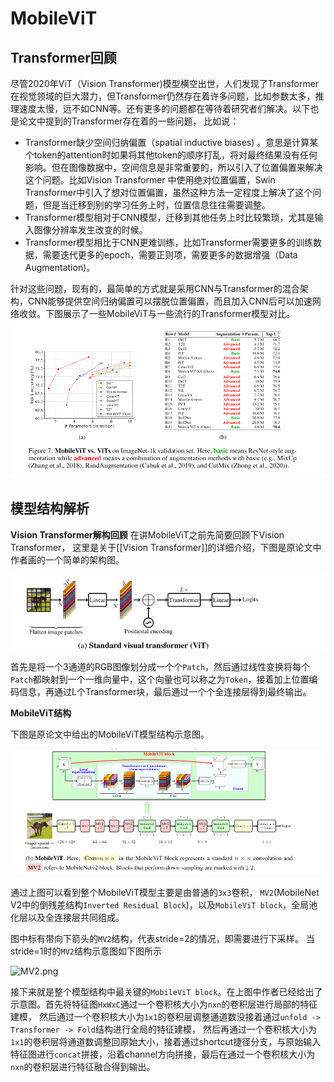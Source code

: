 # MobileViT 
## Transformer回顾  
尽管2020年ViT（Vision Transformer)模型横空出世，人们发现了Transformer在视觉领域的巨大潜力，但Transformer仍然存在着许多问题，比如参数太多，推理速度太慢，远不如CNN等。还有更多的问题都在等待着研究者们解决。以下也是论文中提到的Transformer存在着的一些问题， 比如说： 

*  Transformer缺少空间归纳偏置（spatial inductive biases) 。意思是计算某个token的attention时如果将其他token的顺序打乱，将对最终结果没有任何影响。但在图像数据中，空间信息是非常重要的，所以引入了位置偏置来解决这个问题。比如Vision Transformer 中使用绝对位置偏置，Swin Transformer中引入了想对位置偏置，虽然这种方法一定程度上解决了这个问题，但是当迁移到别的学习任务上时，位置信息往往需要调整。 
* Transformer模型相对于CNN模型，迁移到其他任务上时比较繁琐，尤其是输入图像分辨率发生改变的时候。 
* Transformer模型相比于CNN更难训练，比如Transformer需要更多的训练数据，需要迭代更多的epoch，需要正则项，需要更多的数据增强（Data Augmentation)。  

针对这些问题，现有的，最简单的方式就是采用CNN与Transformer的混合架构，CNN能够提供空间归纳偏置可以摆脱位置偏置，而且加入CNN后可以加速网络收敛。下图展示了一些MobileViT与一些流行的Transformer模型对比。 
![img_1.png](img_1.png)

## 模型结构解析 
**Vision Transformer解构回顾** 
在讲MobileViT之前先简要回顾下Vision Transformer， 这里是关于[[Vision Transformer]]的详细介绍，下图是原论文中作者画的一个简单的架构图。

![img_2.png](img_2.png)

首先是将一个3通道的RGB图像划分成一个个```Patch```，然后通过线性变换将每个```Patch```都映射到一个一维向量中，这个向量也可以称之为```Token```，接着加上位置编码信息，再通过L个Transformer块，最后通过一个个全连接层得到最终输出。

**MobileViT结构**  

下图是原论文中给出的MobileViT模型结构示意图。

![img_3.png](img_3.png)

通过上图可以看到整个MobileViT模型主要是由普通的```3x3```卷积， ```MV2```(MobileNet V2中的倒残差结构```Inverted Residual Block```)，以及```MobileViT block```，全局池化层以及全连接层共同组成。 

图中标有带向下箭头的```MV2```结构，代表stride=2的情况，即需要进行下采样。 当stride=1时的```MV2```结构示意图如下图所示

![MV2.png](..%2F..%2F..%2FDownloads%2FMV2.png)

接下来就是整个模型结构中最关键的```MobileViT block```。在上图中作者已经给出了示意图。首先将特征图```HxWxC```通过一个卷积核大小为```nxn```的卷积层进行局部的特征建模，
然后通过一个卷积核大小为```1x1```的卷积层调整通道数没接着通过```unfold -> Transformer -> Fold```结构进行全局的特征建模，
然后再通过一个卷积核大小为```1x1```的卷积层将通道数调整回原始大小，接着通过shortcut捷径分支，与原始输入特征图进行```concat```拼接，沿着channel方向拼接，最后在通过一个卷积核大小为```nxn```的卷积层进行特征融合得到输出。 





